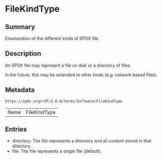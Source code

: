 <!-- Automatically generated by spec-parser v2.1.0 on 2024-06-17T10:36:57.838737+00:00 -->
<!-- SPDX-License-Identifier: Community-Spec-1.0 -->

# FileKindType

## Summary

Enumeration of the different kinds of SPDX file.


## Description

An SPDX file may represent a file on disk or a directory of files.

In the future, this may be extended to other kinds (e.g. network based files).


## Metadata

`https://spdx.org/rdf/3.0.0/terms/Software/FileKindType`


| | |
|---|---|
| Name | FileKindType |




## Entries

- directory: The file represents a directory and all content stored in that directory.
- file: The file represents a single file (default).


